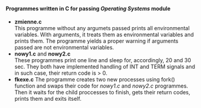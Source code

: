 #### Programmes written in C for passing _Operating Systems_ module  

* **zmienne.c**  
	This programme without any argumets passed prints all environmental variables. With arguments, it treats them as environmental variables and prints them. The programme yields a proper warning if arguments passed are not environmental variables.  
* **nowy1.c** and **nowy2.c**  
	These programmes print one line and sleep for, accordingly, 20 and 30 sec. They both have implemented handling of INT and TERM signals and in such case, their return code is > 0.
* **fkexe.c**
	The programme creates two new processes using fork() function and swaps their code for _nowy1.c_ and _nowy2.c_ programmes. Then it waits for the child proccesses to finish, gets their return codes, prints them and exits itself.  
